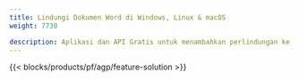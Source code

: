 ```yaml
---
title: Lindungi Dokumen Word di Windows, Linux & macOS 
weight: 7730

description: Aplikasi dan API Gratis untuk menambahkan perlindungan ke file DOC, DOCX, atau ODT
---
```


{{< blocks/products/pf/agp/feature-solution >}} 

